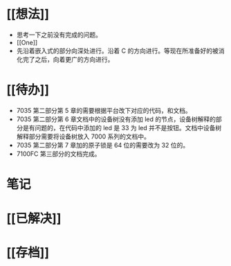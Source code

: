 # [[想法]]
- 思考一下之前没有完成的问题。
- [[One]]
- 先沿着嵌入式的部分向深处进行。沿着 C 的方向进行。等现在所准备好的被消化完了之后，向着更广的方向进行。

# [[待办]]
- 7035 第二部分第 5 章的需要根据平台改下对应的代码，和文档。
- 7035 第二部分第 6 章文档中的设备树没有添加 led 的节点，设备树解释的部分是有问题的，在代码中添加的 led 是 33 为 led 并不是按钮。文档中设备树解释部分需要将设备树放入 7000 系列的文档中。
- 7035 第二部分第 7 章加的原子锁是 64 位的需要改为 32 位的。
- 7100FC 第三部分的文档完成。

# 笔记

# [[已解决]]

# [[存档]]